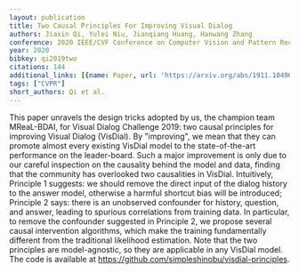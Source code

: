 ```yaml
---
layout: publication
title: Two Causal Principles For Improving Visual Dialog
authors: Jiaxin Qi, Yulei Niu, Jianqiang Huang, Hanwang Zhang
conference: 2020 IEEE/CVF Conference on Computer Vision and Pattern Recognition (CVPR)
year: 2020
bibkey: qi2019two
citations: 144
additional_links: [{name: Paper, url: 'https://arxiv.org/abs/1911.10496'}]
tags: ["CVPR"]
short_authors: Qi et al.
---
```

This paper unravels the design tricks adopted by us, the champion team
MReaL-BDAI, for Visual Dialog Challenge 2019: two causal principles for
improving Visual Dialog (VisDial). By "improving", we mean that they can
promote almost every existing VisDial model to the state-of-the-art performance
on the leader-board. Such a major improvement is only due to our careful
inspection on the causality behind the model and data, finding that the
community has overlooked two causalities in VisDial. Intuitively, Principle 1
suggests: we should remove the direct input of the dialog history to the answer
model, otherwise a harmful shortcut bias will be introduced; Principle 2 says:
there is an unobserved confounder for history, question, and answer, leading to
spurious correlations from training data. In particular, to remove the
confounder suggested in Principle 2, we propose several causal intervention
algorithms, which make the training fundamentally different from the
traditional likelihood estimation. Note that the two principles are
model-agnostic, so they are applicable in any VisDial model. The code is
available at https://github.com/simpleshinobu/visdial-principles.